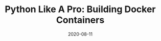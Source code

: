 ---
date: '2020-08-11'
description: Python apps go great with containers. Docker, Kubernetes, Cloud Foundry,
  Public Cloud, Private Cloud, they're all awesome places to run your containers.
  But getting your apps into containers is a tricky business, particularly if you
  have tens or hundreds of apps to manage, and maintain. Your containers have to be
  secure, reproducible, and easy to rebuild when vulnerabilities strike or upgrades
  are required. Enter Cloud Native Buildpacks, the brand-new (yet 10-year-old) technology
  developed by industry legends like Heroku, Google, and Cloud Foundry. With buildpacks,
  your Python apps are automatically built into secure, toughened containers that
  you can run anywhere and update anytime (including locally on your computer). All
  without a single line of Dockerfile!
lastmod: '2021-02-05'
patterns:
- Deployment
tags:
- Python
- Containers
team:
- Ben Wilcock
title: 'Python Like A Pro: Building Docker Containers'
youtube_id: JS_YIn49xuw
---